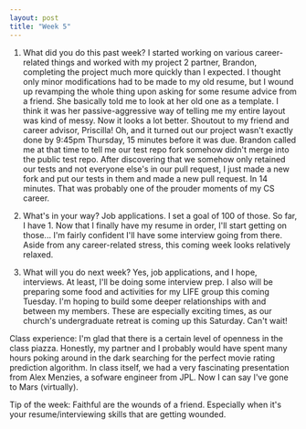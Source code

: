 ```yaml
---
layout: post
title: "Week 5"
---
```


1. What did you do this past week?
I started working on various career-related things and worked with my project 2 partner, Brandon, completing the project much more quickly than I expected. I thought only minor modifications had to be made to my old resume, but I wound up revamping the whole thing upon asking for some resume advice from a friend. She basically told me to look at her old one as a template. I think it was her passive-aggressive way of telling me my entire layout was kind of messy. Now it looks a lot better. Shoutout to my friend and career advisor, Priscilla! 
Oh, and it turned out our project wasn't exactly done by 9:45pm Thursday, 15 minutes before it was due. Brandon called me at that time to tell me our test repo fork somehow didn't merge into the public test repo. After discovering that we somehow only retained our tests and not everyone else's in our pull request, I just made a new fork and put our tests in them and made a new pull request. In 14 minutes. That was probably one of the prouder moments of my CS career.

2. What's in your way?
Job applications. I set a goal of 100 of those. So far, I have 1. Now that I finally have my resume in order, I'll start getting on those... I'm fairly confident I'll have some interview going from there. Aside from any career-related stress, this coming week looks relatively relaxed. 

3. What will you do next week?
Yes, job applications, and I hope, interviews. At least, I'll be doing some interview prep. I also will be preparing some food and activities for my LIFE group this coming Tuesday. I'm hoping to build some deeper relationships with and between my members. These are especially exciting times, as our church's undergraduate retreat is coming up this Saturday. Can't wait!

Class experience: 
I'm glad that there is a certain level of openness in the class piazza. Honestly, my partner and I probably would have spent many hours poking around in the dark searching for the perfect movie rating prediction algorithm. In class itself, we had a very fascinating presentation from Alex Menzies, a sofware engineer from JPL. Now I can say I've gone to Mars (virtually).

Tip of the week: Faithful are the wounds of a friend. Especially when it's your resume/interviewing skills that are getting wounded.